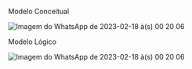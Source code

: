 Modelo Conceitual

![Imagem do WhatsApp de 2023-02-18 à(s) 00 20 06](https://user-images.githubusercontent.com/89050107/219829251-41eeec3a-1b02-414f-b436-cc56bb38b214.jpg)


Modelo Lógico

![Imagem do WhatsApp de 2023-02-18 à(s) 00 20 06](https://user-images.githubusercontent.com/89050107/219829279-ffe9dbb9-804b-433a-ad2e-7dce7d2ede56.jpg)
